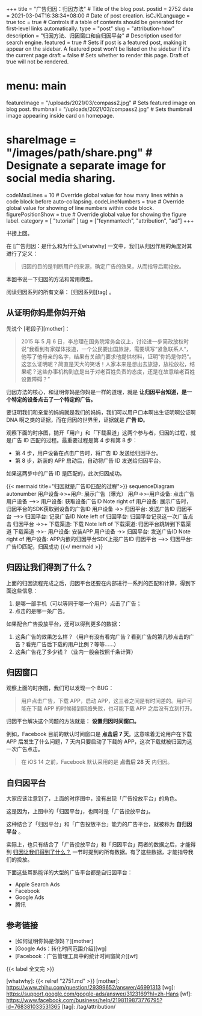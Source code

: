+++
title = "广告归因：归因方法" # Title of the blog post.
postid = 2752
date = 2021-03-04T16:38:34+08:00 # Date of post creation.
isCJKLanguage = true
toc = true # Controls if a table of contents should be generated for first-level links automatically.
type = "post"
slug = "attribution-how"
description = "归因方法、归因窗口和自归因平台" # Description used for search engine.
featured = true # Sets if post is a featured post, making it appear on the sidebar. A featured post won't be listed on the sidebar if it's the current page
draft = false # Sets whether to render this page. Draft of true will not be rendered.
# menu: main
featureImage = "/uploads/2021/03/compass2.jpg" # Sets featured image on blog post.
thumbnail = "/uploads/2021/03/compass2.jpg" # Sets thumbnail image appearing inside card on homepage.
# shareImage = "/images/path/share.png" # Designate a separate image for social media sharing.
codeMaxLines = 10 # Override global value for how many lines within a code block before auto-collapsing.
codeLineNumbers = true # Override global value for showing of line numbers within code block.
figurePositionShow = true # Override global value for showing the figure label.
category = [ "tutorial" ]
tag = ["feynmantech", "attribution", "ad"]
+++

书接上回。

在 [广告归因：是什么和为什么][whatwhy] 一文中，我们从归因作用的角度对其进行了定义：

> 归因的目的是判断用户的来源，确定广告的效果，从而指导后期投放。

本回书说一下归因的方法和常用模型。<!--more-->

阅读归因系列的所有文章： [归因系列][tag] 。

## 从证明你妈是你妈开始

先说个 [老段子][mother]：

> 2015 年 5 月 6 日，李总理在国务院常务会议上，讨论进一步简政放权时说“我看到有家媒体报道，一个公民要出国旅游，需要填写”紧急联系人“，他写了他母亲的名字，结果有关部门要求他提供材料，证明”你妈是你妈“。这怎么证明呢？简直是天大的笑话！人家本来是想出去旅游，放松放松，结果呢？这些办事机构到底是出于对老百姓负责的态度，还是在故意给老百姓设置障碍？”

归因方法的核心，和证明你妈是你妈是一样的道理，就是 **让归因平台知道，是一个特定的设备点击了一个特定的广告。**

要证明我们和亲爱的妈妈就是我们的妈妈，我们可以用户口本啊出生证明啊公证啊 DNA 啊之类的证据，而在归因的世界里，证据就是 **广告 ID**。

观察下面的时序图，抛开「用户」和「下载渠道」这两个参与者，归因的过程，就是广告 ID 匹配的过程。最重要过程是第 4 步和第 8 步：

- 第 4 步，用户设备在点击广告时，将广告 ID 发送给归因平台。
- 第 8 步，新装的 APP 启动后，自动将广告 ID 发送给归因平台。

如果这两步中的广告 ID 是匹配的，此次归因成功。

{{< mermaid title="归因就是广告ID匹配的过程">}}
sequenceDiagram
    autonumber
    用户设备->>+用户: 展示广告（曝光）
    用户->>-用户设备: 点击广告
    用户设备 -->> 用户设备: 获取设备广告ID
    Note right of 用户设备: 展示广告时，归因平台的SDK获取到设备的广告ID
    用户设备 ->> 归因平台: 发送广告ID
    归因平台 -->> 归因平台: 记录广告ID
    Note left of 归因平台: 归因平台记录这一次广告点击
    归因平台 ->>+ 下载渠道: 下载
    Note left of 下载渠道: 归因平台跳转到下载渠道
    下载渠道 ->>- 用户设备: 安装APP
    用户设备 ->> 归因平台: 发送广告ID
    Note right of 用户设备: APP内嵌的归因平台SDK上报广告ID
    归因平台 -->> 归因平台: 广告ID匹配，归因成功
{{</ mermaid >}}

## 归因让我们得到了什么？

上面的归因流程完成之后，归因平台还要在内部进行一系列的匹配和计算，得到下面这些信息：

1. 是哪一部手机（可以等同于哪一个用户）点击了广告；
2. 点击的是哪一条广告。

如果配合广告投放平台，还可以得到更多的数据：

1. 这条广告的效果怎么样？（用户有没有看完广告？看到广告的第几秒点击的广告？看完广告后下载的用户比例？等等……）
2. 这条广告花了多少钱？（业内一般会按照千条计算）

## 归因窗口

观察上面的时序图，我们可以发现一个 BUG：

> 用户点击广告，下载 APP，启动 APP，这三者之间是有时间差的。用户可能在下载 APP 的时候碰到网络失败，也可能下载 APP 之后没有立刻打开。

归因平台解决这个问题的方法就是： **设置归因时间窗口。**

例如，Facebook 目前的默认时间窗口是 **点击后 7 天**。这意味着无论用户在下载 APP 后发生了什么问题，7 天内只要启动了下载的 APP，这次下载就被归因为这一次广告点击。

> 在 iOS 14 之前，Facebook 默认采用的是 **点击后 28 天** 内归因。

## 自归因平台

大家应该注意到了，上面的时序图中，没有出现「广告投放平台」的角色。

这是因为，上图中的「归因平台」，也同时是「广告投放平台」。

这种结合了「归因平台」和「广告投放平台」能力的广告平台，就被称为 **自归因平台** 。

实际上，也只有结合了「广告投放平台」和「归因平台」两者的数据之后，才能得到 [归因让我们得到了什么？](#归因让我们得到了什么) 一节时提到的所有数据。有了这些数据，才能指导我们的投放。

下面这些耳熟能详的大型的广告平台都是自归因平台：

- Apple Search Ads
- Facebook
- Google Ads
- 腾讯

## 参考链接

- [如何证明你妈是你妈？][mother]
- [Google Ads：转化时间范围介绍][wg]
- [Facebook：广告管理工具中的统计时间窗简介][wf]

{{< label 全文完 >}}

[whatwhy]: {{< relref "2751.md" >}}
[mother]: https://www.zhihu.com/question/29399652/answer/46991313
[wg]: https://support.google.com/google-ads/answer/3123169?hl=zh-Hans
[wf]: https://www.facebook.com/business/help/2198119873776795?id=768381033531365
[tag]: /tag/attribution/